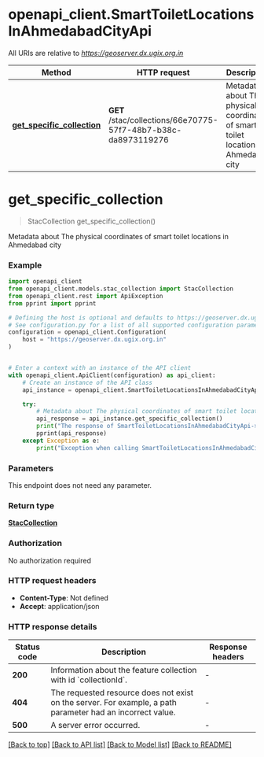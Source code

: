 # openapi_client.SmartToiletLocationsInAhmedabadCityApi

All URIs are relative to *https://geoserver.dx.ugix.org.in*

Method | HTTP request | Description
------------- | ------------- | -------------
[**get_specific_collection**](SmartToiletLocationsInAhmedabadCityApi.md#get_specific_collection) | **GET** /stac/collections/66e70775-57f7-48b7-b38c-da8973119276 | Metadata about The physical coordinates of smart toilet locations in Ahmedabad city


# **get_specific_collection**
> StacCollection get_specific_collection()

Metadata about The physical coordinates of smart toilet locations in Ahmedabad city

### Example


```python
import openapi_client
from openapi_client.models.stac_collection import StacCollection
from openapi_client.rest import ApiException
from pprint import pprint

# Defining the host is optional and defaults to https://geoserver.dx.ugix.org.in
# See configuration.py for a list of all supported configuration parameters.
configuration = openapi_client.Configuration(
    host = "https://geoserver.dx.ugix.org.in"
)


# Enter a context with an instance of the API client
with openapi_client.ApiClient(configuration) as api_client:
    # Create an instance of the API class
    api_instance = openapi_client.SmartToiletLocationsInAhmedabadCityApi(api_client)

    try:
        # Metadata about The physical coordinates of smart toilet locations in Ahmedabad city
        api_response = api_instance.get_specific_collection()
        print("The response of SmartToiletLocationsInAhmedabadCityApi->get_specific_collection:\n")
        pprint(api_response)
    except Exception as e:
        print("Exception when calling SmartToiletLocationsInAhmedabadCityApi->get_specific_collection: %s\n" % e)
```



### Parameters

This endpoint does not need any parameter.

### Return type

[**StacCollection**](StacCollection.md)

### Authorization

No authorization required

### HTTP request headers

 - **Content-Type**: Not defined
 - **Accept**: application/json

### HTTP response details

| Status code | Description | Response headers |
|-------------|-------------|------------------|
**200** | Information about the feature collection with id &#x60;collectionId&#x60;. |  -  |
**404** | The requested resource does not exist on the server. For example, a path parameter had an incorrect value. |  -  |
**500** | A server error occurred. |  -  |

[[Back to top]](#) [[Back to API list]](../README.md#documentation-for-api-endpoints) [[Back to Model list]](../README.md#documentation-for-models) [[Back to README]](../README.md)

